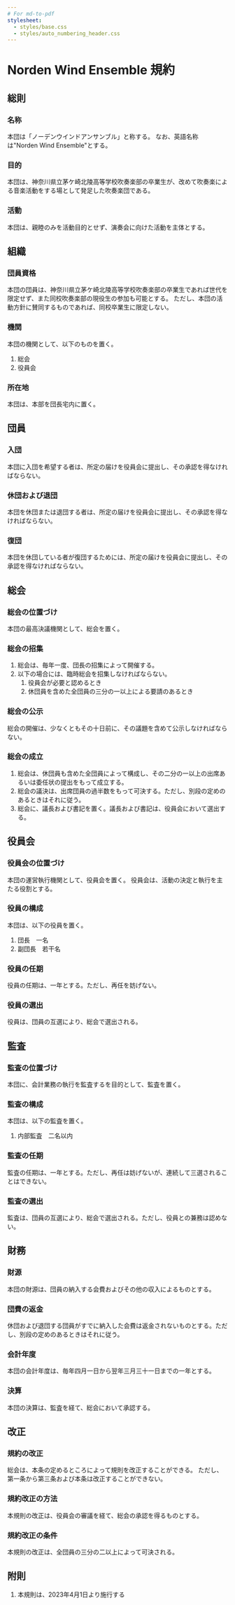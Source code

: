 ```yaml
---
# For md-to-pdf
stylesheet:
  - styles/base.css
  - styles/auto_numbering_header.css
---
```


<link rel="stylesheet" href="../styles/base.css"></link>
<link rel="stylesheet" href="../styles/auto_numbering_header.css"></link>

# Norden Wind Ensemble 規約

## 総則

### 名称

本団は「ノーデンウインドアンサンブル」と称する。
なお、英語名称は"Norden Wind Ensemble"とする。

### 目的

本団は、神奈川県立茅ケ崎北陵高等学校吹奏楽部の卒業生が、改めて吹奏楽による音楽活動をする場として発足した吹奏楽団である。

### 活動

本団は、親睦のみを活動目的とせず、演奏会に向けた活動を主体とする。

## 組織

### 団員資格

本団の団員は、神奈川県立茅ケ崎北陵高等学校吹奏楽部の卒業生であれば世代を限定せず、また同校吹奏楽部の現役生の参加も可能とする。
ただし、本団の活動方針に賛同するものであれば、同校卒業生に限定しない。

### 機関

本団の機関として、以下のものを置く。

1. 総会
1. 役員会

### 所在地

本団は、本部を団長宅内に置く。

## 団員

### 入団

本団に入団を希望する者は、所定の届けを役員会に提出し、その承認を得なければならない。

### 休団および退団

本団を休団または退団する者は、所定の届けを役員会に提出し、その承認を得なければならない。

### 復団

本団を休団している者が復団するためには、所定の届けを役員会に提出し、その承認を得なければならない。

## 総会

### 総会の位置づけ

本団の最高決議機関として、総会を置く。

### 総会の招集

1. 総会は、毎年一度、団長の招集によって開催する。
1. 以下の場合には、臨時総会を招集しなければならない。
   1. 役員会が必要と認めるとき
   1. 休団員を含めた全団員の三分の一以上による要請のあるとき

### 総会の公示

総会の開催は、少なくともその十日前に、その議題を含めて公示しなければならない。

### 総会の成立

1. 総会は、休団員も含めた全団員によって構成し、その二分の一以上の出席あるいは委任状の提出をもって成立する。
1. 総会の議決は、出席団員の過半数をもって可決する。ただし、別段の定めのあるときはそれに従う。
1. 総会に、議長および書記を置く。議長および書記は、役員会において選出する。

## 役員会

### 役員会の位置づけ

本団の運営執行機関として、役員会を置く。
役員会は、活動の決定と執行を主たる役割とする。

### 役員の構成

本団は、以下の役員を置く。

1. 団長　一名
1. 副団長　若干名

### 役員の任期

役員の任期は、一年とする。ただし、再任を妨げない。

### 役員の選出

役員は、団員の互選により、総会で選出される。

## 監査

### 監査の位置づけ

本団に、会計業務の執行を監査するを目的として、監査を置く。

### 監査の構成

本団は、以下の監査を置く。

1. 内部監査　二名以内

### 監査の任期

監査の任期は、一年とする。ただし、再任は妨げないが、連続して三選されることはできない。

### 監査の選出

監査は、団員の互選により、総会で選出される。ただし、役員との兼務は認めない。

## 財務

### 財源

本団の財源は、団員の納入する会費およびその他の収入によるものとする。

### 団費の返金

休団および退団する団員がすでに納入した会費は返金されないものとする。ただし、別段の定めのあるときはそれに従う。

### 会計年度

本団の会計年度は、毎年四月一日から翌年三月三十一日までの一年とする。

### 決算

本団の決算は、監査を経て、総会において承認する。

## 改正

### 規約の改正

総会は、本条の定めるところによって規則を改正することができる。
ただし、第一条から第三条および本条は改正することができない。

### 規約改正の方法

本規則の改正は、役員会の審議を経て、総会の承認を得るものとする。

### 規約改正の条件

本規則の改正は、全団員の三分の二以上によって可決される。

## 附則

1. 本規則は、2023年4月1日より施行する
